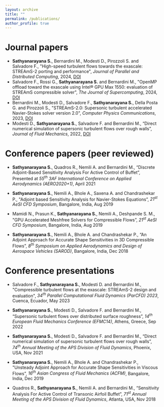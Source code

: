 ```yaml
---
layout: archive
title: ""
permalink: /publications/
author_profile: true
---
```

Journal papers
======
* **Sathyanarayana S.**, Bernardini M., Modesti D., Pirozzoli S. and Salvadore F., "High-speed turbulent flows towards the exascale: STREAmS-2 porting and performance", *Journal of Parallel and Distributed Computing*, 2024, [DOI](https://doi.org/10.1016/j.jpdc.2024.104993)
* Salvadore F., Rossi G., **Sathyanarayana S.** and Bernardini M., "OpenMP offload toward the exascale using Intel® GPU Max 1550: evaluation of STREAmS compressible solver", *The Journal of Supercomputing*, 2024, [DOI](https://doi.org/10.1007/s11227-024-06254-y)
* Bernardini M., Modesti D., Salvadore F., **Sathyanarayana S.**, Della Posta G. and Pirozzoli S., "STREAmS-2.0: Supersonic turbulent accelerated Navier-Stokes solver version 2.0", *Computer Physics Communications*, 2023, [DOI](https://doi.org/10.1016/j.cpc.2022.108644)
* Modesti D., **Sathyanarayana S.**, Salvadore F. and Bernardini M., “Direct numerical simulation of supersonic turbulent flows over rough walls”, *Journal of Fluid Mechanics*, 2022, [DOI](https://doi.org/10.1017/jfm.2022.393])

Conference papers (peer reviewed)
======
* **Sathyanarayana S.**, Quadros R., Nemili A. and Bernardini M., “Discrete Adjoint-Based Sensitivity Analysis For Active Control of Buffet”, Presented at *55<sup>th</sup> 3AF International Conference on Applied Aerodynamics (AERO2020+1)*, April 2021

* **Sathyanarayana S.**, Nemili A., Bhole A., Saxena A. and Chandrashekar P., "Adjoint based Sensitivity Analysis for Navier-Stokes Equations”, *21<sup>st</sup> AeSI CFD Symposium*, Bangalore, India, Aug 2019

* Mamidi N., Prasun K., **Sathyanarayana S.**, Nemili A., Deshpande S. M., "GPU Accelerated Meshfree Solvers for Compressible Flows”, *21<sup>st</sup> AeSI CFD Symposium*, Bangalore, India, Aug 2019

* **Sathyanarayana S.**, Nemili A., Bhole A. and Chandrashekar P., “An Adjoint Approach for Accurate Shape Sensitivities in 3D Compressible Flows”, *8<sup>th</sup> Symposium on Applied Aerodynamics and Design of Aerospace Vehicles (SAROD)*, Bangalore, India, Dec 2018

Conference presentations
======
* Salvadore F., **Sathyanarayana S.**, Modesti D. and Bernardini M., "Compressible turbulent flows at the exascale: STREAmS-2 design and evaluation", *34<sup>th</sup> Parallel Computational Fluid Dynamics (ParCFD) 2023*, Cuenca, Ecuador, May 2023
* **Sathyanarayana S.**, Modesti D., Salvadore F. and Bernardini M., “Supersonic turbulent flows over distributed surface roughness”, *14<sup>th</sup> European Fluid Mechanics Conference (EFMC14)*, Athens, Greece, Sep 2022

* **Sathyanarayana S.**, Modesti D., Salvadore F. and Bernardini M., “Direct numerical simulation of supersonic turbulent flows over rough walls”, *74<sup>th</sup> Annual Meeting of the APS Division of Fluid Dynamics*, Phoenix, USA, Nov 2021

* **Sathyanarayana S.**, Nemili A., Bhole A. and Chandrashekar P., "Unsteady Adjoint Approach for Accurate Shape Sensitivities in Viscous Flows”, *16<sup>th</sup> Asian Congress of Fluid Mechanics (ACFM)*, Bangalore, India, Dec 2019

* Quadros R., **Sathyanarayana S.**, Nemili A. and Bernardini M., “Sensitivity Analysis For Active Control of Transonic Airfoil Buffet”, *71<sup>st</sup> Annual Meeting of the APS Division of Fluid Dynamics*, Atlanta, USA, Nov 2018
